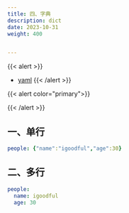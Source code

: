 ```yaml
---
title: 四、字典
description: dict
date: 2023-10-31
weight: 400


---
```

<style>
th, td {
  border: 1px solid rgb(190, 190, 190);
}
</style>
{{< alert >}}
- [yaml](https://www.cnblogs.com/nf01/articles/15686885.html)
{{< /alert >}}


{{< alert  color="primary">}}

{{< /alert >}}



## 一、单行
```yaml
people: {"name":"igoodful","age":30}

```

## 二、多行

```yaml
people:
  name: igoodful
  age: 30

```









